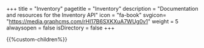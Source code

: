 +++
title = "Inventory"
pagetitle = "Inventory"
description = "Documentation and resources for the Inventory API"
icon = "fa-book" 
svgicon= "https://media.graphcms.com/rHI17B6SXKXuA7WUg0v1"
weight = 5
alwaysopen = false
isDirectory = false
+++

{{%custom-children%}}
